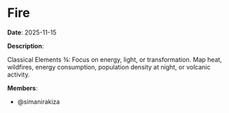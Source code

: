 # Fire

**Date**: 2025-11-15

**Description**:

Classical Elements ¾: Focus on energy, light, or transformation. Map heat, wildfires, energy consumption, population density at night, or volcanic activity.

**Members**:
- @simanirakiza

